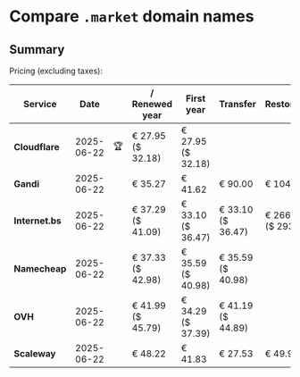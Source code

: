 # Compare `.market` domain names

## Summary

Pricing (excluding taxes):

| Service | Date |  | / Renewed year | First year | Transfer | Restoration |
|--|--|--|--|--|--|--|
| **Cloudflare** | 2025-06-22 | 🏆 | € 27.95<br>($ 32.18) | € 27.95<br>($ 32.18) |  |  |
| **Gandi** | 2025-06-22 |  | € 35.27 | € 41.62 | € 90.00 | € 104.65 |
| **Internet.bs** | 2025-06-22 |  | € 37.29<br>($ 41.09) | € 33.10<br>($ 36.47) | € 33.10<br>($ 36.47) | € 266.19<br>($ 293.29) |
| **Namecheap** | 2025-06-22 |  | € 37.33<br>($ 42.98) | € 35.59<br>($ 40.98) | € 35.59<br>($ 40.98) |  |
| **OVH** | 2025-06-22 |  | € 41.99<br>($ 45.79) | € 34.29<br>($ 37.39) | € 41.19<br>($ 44.89) |  |
| **Scaleway** | 2025-06-22 |  | € 48.22 | € 41.83 | € 27.53 | € 49.99 |
